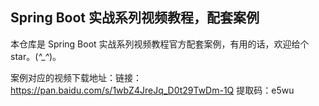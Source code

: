 ## Spring Boot 实战系列视频教程，配套案例

本仓库是 Spring Boot 实战系列视频教程官方配套案例，有用的话，欢迎给个 star。(*^_^*)。

案例对应的视频下载地址：链接：https://pan.baidu.com/s/1wbZ4JreJq_D0t29TwDm-1Q 提取码：e5wu

<!--扫码关注公众号【江南一点雨】，回复 Java 获取更多教程。-->

<!--![](https://www.javaboy.org/images/sb/javaboy.jpg)-->